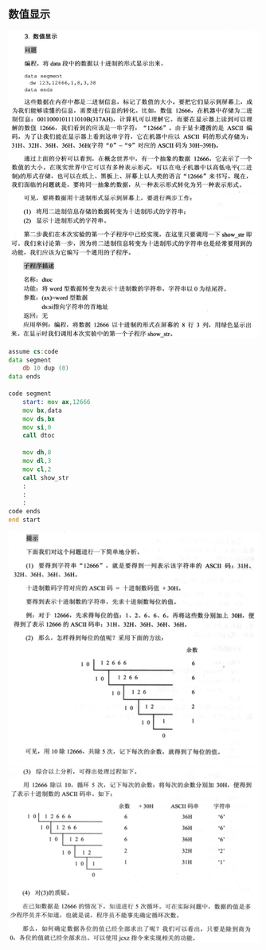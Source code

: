 ## 数值显示
![10.1](../../../pics/10.14.png)
```asm
assume cs:code
data segment
    db 10 dup (0)
data ends

code segment
    start: mov ax,12666
    mov bx,data 
    mov ds,bx 
    mov si,0 
    call dtoc
    
    mov dh,8
    mov dl,3
    mov cl,2 
    call show_str
    :
    :
    :
code ends 
end start
```

![10.1](../../../pics/10.15.png)
![10.1](../../../pics/10.16.png)
